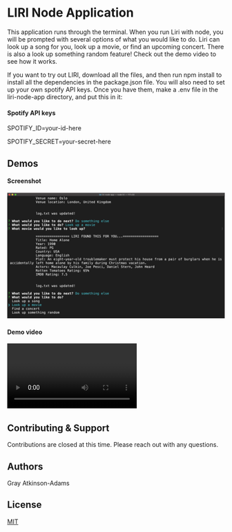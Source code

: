 # LIRI Node Application

This application runs through the terminal. When you run Liri with node, you will be prompted with several options of what you would like to do. Liri can look up a song for you, look up a movie, or find an upcoming concert. There is also a look up something random feature! Check out the demo video to see how it works.

If you want to try out LIRI, download all the files, and then run npm install to install all the dependencies in the package.json file. You will also need to set up your own spotify API keys. Once you have them, make a .env file in the liri-node-app directory, and put this in it:


#### Spotify API keys

SPOTIFY_ID=your-id-here

SPOTIFY_SECRET=your-secret-here

## Demos

#### Screenshot
![Screenshot](./assets/liri-node-app.png)

#### Demo video
![Demo Video](./assets/demo.mp4)


## Contributing & Support

Contributions are closed at this time. Please reach out with any questions.


## Authors

Gray Atkinson-Adams


## License

[MIT](https://choosealicense.com/licenses/mit/)